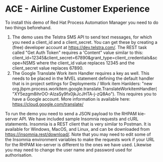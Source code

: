 ACE - Airline Customer Experience
=======================

To install this demo of Red Hat Process Automation Manager you need to do two things beforehand.

1. The demo uses the Telstra SMS API to send text messages, for which you need a client_id and a client_secret. You can get these by creating a (free) developer account at https://dev.telstra.com/. The REST task called "Get Auth Token" requires a 'Content" value similar to this: client_id=12345&client_secret=67890&grant_type=client_credentials&scope=NSMS where the client_id value replaces 12345 and the client_secret value replaces 67890.
2. The Google Translate Work item Handler requires a key as well. This needs to be placed in the MVEL statement defining the default handler that is in project settings for Deployments / Work item Hanlders: "new org.jbpm.process.workitem.google.translate.TranslateWorkitemHandler("XY5ezgm8ihrOO-AIzaSy9fx0jkJcJHTA-j-zQ8Ao"). This requires you to have a Google account. More information is available here: https://cloud.google.com/translate/

To run the demo you need to send a JSON payload to the RHPAM kie-server API. We have included sample Insomnia requests and cURL statements. Insomnia is a REST client that is very similar to Postman. It is available for Windows, MacOS, and Linux, and can be downloaded from https://insomnia.rest/download/. Note that you may need to edit some of the Insomnia environment variables to make the requests work if your URL for the RHPAM kie-server is different to the ones we have used. Likewise you may need to change the user name and password used for authorisation.